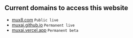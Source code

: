 ## Current domains to access this website
- [mux8.com](https://mux8.com) `Public live`
- [muxai.github.io](https://muxai.github.io) `Permanent live`
- [muxai.vercel.app](https://muxai.vercel.app) `Permanent beta`
